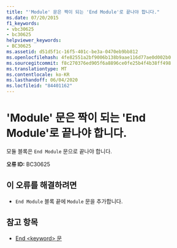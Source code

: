 ```yaml
---
title: "'Module' 문은 짝이 되는 'End Module'로 끝나야 합니다."
ms.date: 07/20/2015
f1_keywords:
- vbc30625
- bc30625
helpviewer_keywords:
- BC30625
ms.assetid: d51d5f1c-16f5-401c-be3a-0470eb9bb812
ms.openlocfilehash: 4fe82551a2bf9006b138b9aae116d77ae0d002b0
ms.sourcegitcommit: f8c270376ed905f6a8896ce0fe25b4f4b38ff498
ms.translationtype: MT
ms.contentlocale: ko-KR
ms.lasthandoff: 06/04/2020
ms.locfileid: "84401162"
---
```

# <a name="module-statement-must-end-with-a-matching-end-module"></a>'Module' 문은 짝이 되는 'End Module'로 끝나야 합니다.
모듈 블록은 `End Module` 문으로 끝나야 합니다.  
  
 **오류 ID:** BC30625  
  
## <a name="to-correct-this-error"></a>이 오류를 해결하려면  
  
- `End Module` 블록 끝에 `Module` 문을 추가합니다.  
  
## <a name="see-also"></a>참고 항목

- [End \<keyword> 문](../language-reference/statements/end-keyword-statement.md)
